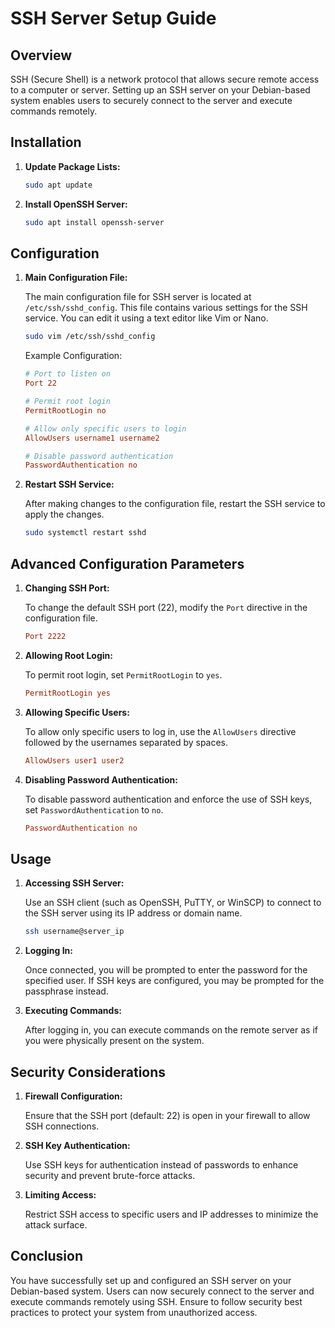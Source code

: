 # SSH Server Setup Guide

## Overview

SSH (Secure Shell) is a network protocol that allows secure remote access to a computer or server. Setting up an SSH server on your Debian-based system enables users to securely connect to the server and execute commands remotely.

## Installation

1. **Update Package Lists:**

    ```bash
    sudo apt update
    ```

2. **Install OpenSSH Server:**

    ```bash
    sudo apt install openssh-server
    ```

## Configuration

1. **Main Configuration File:**

    The main configuration file for SSH server is located at `/etc/ssh/sshd_config`. This file contains various settings for the SSH service. You can edit it using a text editor like Vim or Nano.

    ```bash
    sudo vim /etc/ssh/sshd_config
    ```

    Example Configuration:

    ```conf
    # Port to listen on
    Port 22
    
    # Permit root login
    PermitRootLogin no
    
    # Allow only specific users to login
    AllowUsers username1 username2
    
    # Disable password authentication
    PasswordAuthentication no
    ```

2. **Restart SSH Service:**

    After making changes to the configuration file, restart the SSH service to apply the changes.

    ```bash
    sudo systemctl restart sshd
    ```

## Advanced Configuration Parameters

1. **Changing SSH Port:**

    To change the default SSH port (22), modify the `Port` directive in the configuration file.

    ```conf
    Port 2222
    ```

2. **Allowing Root Login:**

    To permit root login, set `PermitRootLogin` to `yes`.

    ```conf
    PermitRootLogin yes
    ```

3. **Allowing Specific Users:**

    To allow only specific users to log in, use the `AllowUsers` directive followed by the usernames separated by spaces.

    ```conf
    AllowUsers user1 user2
    ```

4. **Disabling Password Authentication:**

    To disable password authentication and enforce the use of SSH keys, set `PasswordAuthentication` to `no`.

    ```conf
    PasswordAuthentication no
    ```

## Usage

1. **Accessing SSH Server:**

    Use an SSH client (such as OpenSSH, PuTTY, or WinSCP) to connect to the SSH server using its IP address or domain name.

    ```bash
    ssh username@server_ip
    ```

2. **Logging In:**

    Once connected, you will be prompted to enter the password for the specified user. If SSH keys are configured, you may be prompted for the passphrase instead.

3. **Executing Commands:**

    After logging in, you can execute commands on the remote server as if you were physically present on the system.

## Security Considerations

1. **Firewall Configuration:**

    Ensure that the SSH port (default: 22) is open in your firewall to allow SSH connections.

2. **SSH Key Authentication:**

    Use SSH keys for authentication instead of passwords to enhance security and prevent brute-force attacks.

3. **Limiting Access:**

    Restrict SSH access to specific users and IP addresses to minimize the attack surface.

## Conclusion

You have successfully set up and configured an SSH server on your Debian-based system. Users can now securely connect to the server and execute commands remotely using SSH. Ensure to follow security best practices to protect your system from unauthorized access.
